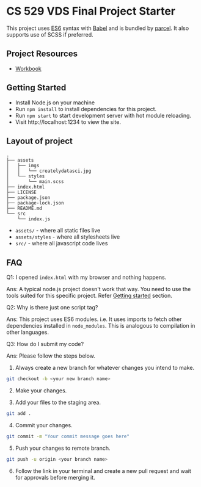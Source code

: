 # CS 529 VDS Final Project Starter

This project uses [ES6](http://es6-features.org/) syntax with [Babel](https://babeljs.io/docs/en/) and is bundled by [parcel](https://parceljs.org/). It also supports use of SCSS if preferred.

## Project Resources

- [Workbook](https://cs529.naveen.cloud/workbook/)

## Getting Started

- Install Node.js on your machine
- Run `npm install` to install dependencies for this project.
- Run `npm start` to start development server with hot module reloading.
- Visit http://localhost:1234 to view the site.

## Layout of project

```
.
├── assets
│   ├── imgs
│   │   └── createlydatasci.jpg
│   └── styles
│       └── main.scss
├── index.html
├── LICENSE
├── package.json
├── package-lock.json
├── README.md
└── src
    └── index.js
```

- `assets/` - where all static files live
- `assets/styles` - where all stylesheets live
- `src/` - where all javascript code lives

## FAQ

Q1: I opened `index.html` with my browser and nothing happens.

Ans: A typical node.js project doesn't work that way. You need to use the tools suited for this specific project. Refer [Getting started](#getting-started) section.

Q2: Why is there just one script tag?

Ans: This project uses ES6 modules. i.e. It uses imports to fetch other dependencies installed in `node_modules`. This is analogous to compilation in other languages.

Q3: How do I submit my code?

Ans: Please follow the steps below.

1. Always create a new branch for whatever changes you intend to make.

```bash
git checkout -b <your new branch name>
```

2. Make your changes.

3. Add your files to the staging area.

```bash
git add .
```

4. Commit your changes.

```bash
git commit -m "Your commit message goes here"
```

5. Push your changes to remote branch.

```bash
git push -u origin <your branch name>
```

6. Follow the link in your terminal and create a new pull request and wait for
approvals before merging it.
